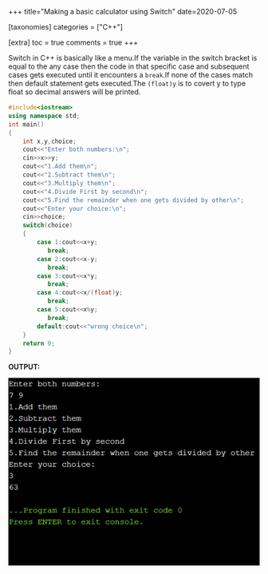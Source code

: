 +++
title="Making a basic calculator using Switch"
date=2020-07-05

[taxonomies]
categories = ["C++"]

[extra]
toc = true
comments = true
+++

Switch in C++ is basically like a menu.If the variable in the switch bracket is equal to the any case then the code in that specific case and subsequent cases gets executed until it encounters a `break`.If none of the cases match then  default statement gets executed.The `(float)y` is to covert y to type float so decimal answers will be printed.

```cpp
#include<iostream>
using namespace std;
int main()
{
    int x,y,choice;
    cout<<"Enter both numbers:\n";
    cin>>x>>y;
    cout<<"1.Add them\n";
    cout<<"2.Subtract them\n";
    cout<<"3.Multiply them\n";
    cout<<"4.Divide First by second\n";
    cout<<"5.Find the remainder when one gets divided by other\n";
    cout<<"Enter your choice:\n";
    cin>>choice;
    switch(choice)
    {
        case 1:cout<<x+y;
           break;
        case 2:cout<<x-y;
           break;
        case 3:cout<<x*y;
           break;
        case 4:cout<<x/(float)y;
           break;
        case 5:cout<<x%y;
           break;
        default:cout<<"wrong choice\n";
    }
    return 0;
}
```
**OUTPUT:**

![output](/assets/Making-a-basic-calculator-using-Switch.png)